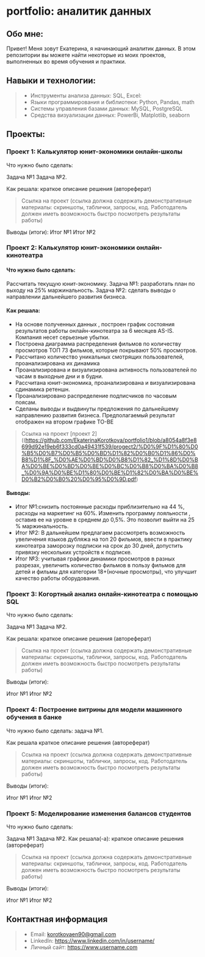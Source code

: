 # portfolio: аналитик данных
## Обо мне:
Привет! Меня зовут Екатерина, я начинающий аналитик данных. В этом репозитории вы можете найти некоторые из моих проектов, выполненных во время обучения и практики.
## Навыки и технологии:
> - Инструменты анализа данных: SQL, Excel:
> - Языки программирования и библиотеки: Python, Pandas, math
> - Системы управления базами данных: MySQL, PostgreSQL
> - Средства визуализации данных: PowerBi, Matplotlib, seaborn
## Проекты:
### Проект 1: Калькулятор юнит-экономики онлайн-школы

Что нужно было сделать:

Задача №1
Задача №2.

Как решала: краткое описание решения (автореферат)

> Ссылка на проект (ссылка должна содержать демонстративные материалы: скриншоты, таблички, запросы, код. Работодатель должен иметь возможность быстро посмотреть результаты работы)

Выводы (итоги): 
Итог №1
Итог №2

### Проект 2: Калькулятор юнит-экономики онлайн-кинотеатра

#### Что нужно было сделать: 
Рассчитать текущую юнит-экономику. 
Задача №1:
разработать план по выходу на 25% маржинальность.
Задача №2:
сделать выводы о направлении дальнейшего развития бизнеса.
#### Как решала: 
- На основе полученных данных , построен график состояния результатов работы онлайн-кинотеатра за 
6 месяцев AS-IS. Компания несет серьезные убытки. 
- Построена диаграмма распределения фильмов по количеству просмотров ТОП 73 фильмов, которые покрывают 50% просмотров.
- Рассчитано количество уникальных смотрящих пользователей, проанализирована их динамика
- Проанализирована и визуализирована активность пользователей по часам в выходные дни и в будни.
- Рассчитана юнит-экономика, проанализирована и визуализирована сдинамика ретеншн.
- Проанализировано распределение подписчиков по часовым поясам.
- Сделаны выводы и выдвинуты предложения по дальнейшему направлению развития бизнеса. Предполагаемый 
результат отображен на втором графике ТО-ВЕ

> Ссылка на проект [проект 2]((https://github.com/EkaterinaKorotkova/portfolio1/blob/a8054a8f3e8699d92e19eb6f333cd0a49431f539/progect2/%D0%9F%D1%80%D0%B5%D0%B7%D0%B5%D0%BD%D1%82%D0%B0%D1%86%D0%B8%D1%8F_%D0%AE%D0%BD%D0%B8%D1%82_%D1%8D%D0%BA%D0%BE%D0%BD%D0%BE%D0%BC%D0%B8%D0%BA%D0%B8_%D0%9A%D0%BE%D1%80%D0%BE%D1%82%D0%BA%D0%BE%D0%B2%D0%B0%20%D0%95%D0%9D.pdf)

#### Выводы:
- Итог №1:снизить постоянные расходы приблизительно на 44 %, расходы на маркетинг на
60%. Изменить программу лояльности , оставив ее на уровне в среднем до 0,5%. Это
позволит выйти на 25 % маржинальность.
- Итог №2: В дальнейшем предлагаем рассмотреть возможность увеличения языков дубляжа
на топ 20 фильмов, ввести в практику кинотеатра заморозку подписки на срок до 30 дней, допустить привязку нескольких
устройств к подписке.
- Итог №3: учитывая графики динамики просмотров в разных разрезах, увеличить количество фильмов в пользу фильмов для детей 
и фильмы для категории 18+(ночные просмотры), что улучшит качество работы оборудования.

### Проект 3: Когортный анализ онлайн-кинотеатра с помощью SQL

Что нужно было сделать:

Задача №1
Задача №2.

Как решала: краткое описание решения (автореферат)

> Ссылка на проект (ссылка должна содержать демонстративные материалы: скриншоты, таблички, запросы, код. Работодатель должен иметь возможность быстро посмотреть результаты работы)

Выводы (итоги):

Итог №1
Итог №2

### Проект 4: Построение витрины для модели машинного обучения в банке

Что нужно было сделать: задача №1.

Как решала краткое описание решения (автореферат)

> Ссылка на проект (ссылка должна содержать демонстративные материалы: скриншоты, таблички, запросы, код. Работодатель должен иметь возможность быстро посмотреть результаты работы)

Выводы (итоги):

Итог №1
Итог №2

### Проект 5: Моделирование изменения балансов студентов

Что нужно было сделать:

Задача №1
Задача №2.
Как решала(-а): краткое описание решения (автореферат)

> Ссылка на проект (ссылка должна содержать демонстративные материалы: скриншоты, таблички, запросы, код. Работодатель должен иметь возможность быстро посмотреть результаты работы)

Выводы (итоги):

Итог №1
Итог №2
## Контактная информация
> - Email: korotkovaen90@gmail.com 
> - LinkedIn: https://www.linkedin.com/in/username/
> - Личный сайт: https://www.username.com


